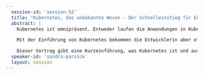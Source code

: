 ```yaml
---
  session-id: 'session-52'
  title: "Kubernetes, das unbekannte Wesen - Der Schnelleinstieg für Entwicklerinnen"
  abstract: |
    Kubernetes ist omnipräsent. Entweder laufen die Anwendungen in Kubernetes oder sollen in Kubernetes laufen. Entwicklerin mögen sich jetzt denken “Aber was hat die Kubernetes-Infrastruktur mit mir als Entwicklerin zu tun?”

    Mit der Einführung von Kubernetes bekommen die Entwicklerin aber oft die Aufgabe, neben dem Anwendungscode jetzt auch noch Deployment-Skripte in Form von Kubernetes Deskriptoren zu schreiben. Dafür brauchen sie ein Grundverständnis der Kubernetes-Komponenten.

    Dieser Vortrag gibt eine Kurzeinführung, was Kubernetes ist und aus welchen Komponenten es besteht. Beim Durchgehen der Kompontenten und Konzepte steht die Sichtweise einer Entwicklerin im Vordergrund. Am Ende nehmen die Zuhörer Good Practices anhand von Beispielen mit nach Hause.
  speaker-id: 'sandra-parsick'
  layout: session
---
```

